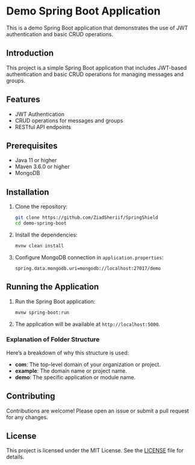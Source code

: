 # Demo Spring Boot Application

This is a demo Spring Boot application that demonstrates the use of JWT authentication and basic CRUD operations.





## Introduction

This project is a simple Spring Boot application that includes JWT-based authentication and basic CRUD operations for managing messages and groups.

## Features

- JWT Authentication
- CRUD operations for messages and groups
- RESTful API endpoints

## Prerequisites

- Java 11 or higher
- Maven 3.6.0 or higher
- MongoDB

## Installation

1. Clone the repository:

    ```sh
    git clone https://github.com/ZiadSheriif/SpringShield
    cd demo-spring-boot
    ```

2. Install the dependencies:

    ```sh
    mvnw clean install
    ```

3. Configure MongoDB connection in `application.properties`:

    ```properties
    spring.data.mongodb.uri=mongodb://localhost:27017/demo
    ```

## Running the Application

1. Run the Spring Boot application:

    ```sh
    mvnw spring-boot:run
    ```

2. The application will be available at `http://localhost:5000`.




### Explanation of Folder Structure

Here’s a breakdown of why this structure is used:

- **com**: The top-level domain of your organization or project.
- **example**: The domain name or project name.
- **demo**: The specific application or module name.

## Contributing

Contributions are welcome! Please open an issue or submit a pull request for any changes.

## License

This project is licensed under the MIT License. See the [LICENSE](LICENSE) file for details.
